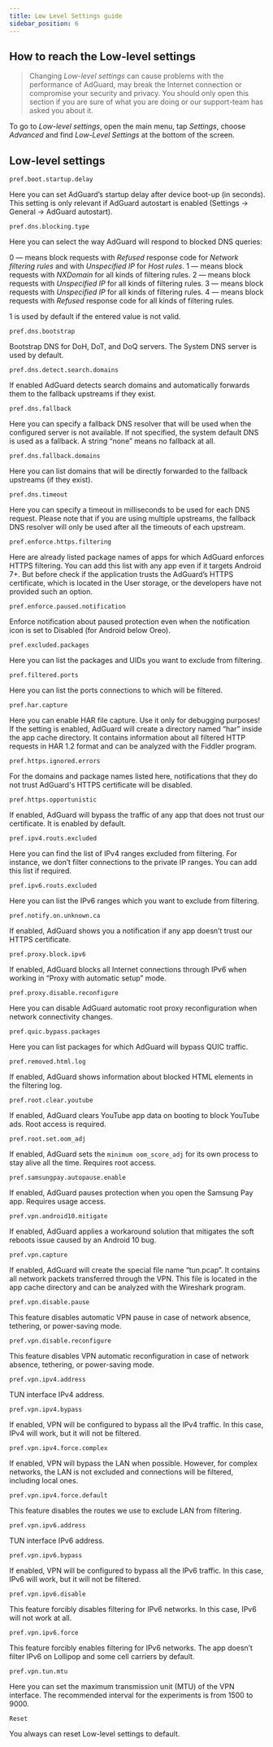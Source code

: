 ```yaml
---
title: Low Level Settings guide
sidebar_position: 6
---
```


## How to reach the Low-level settings

> Changing *Low-level settings* can cause problems with the performance of AdGuard, may break the Internet connection or compromise your security and privacy. You should only open this section if you are sure of what you are doing or our support-team has asked you about it.

To go to *Low-level settings*, open the main menu, tap *Settings*, choose *Advanced* and find *Low-Level Settings* at the bottom of the screen.

## Low-level settings

`pref.boot.startup.delay`

Here you can set AdGuard’s startup delay after device boot-up (in seconds). This setting is only relevant if AdGuard autostart is enabled (Settings → General → AdGuard autostart).

`pref.dns.blocking.type`

Here you can select the way AdGuard will respond to blocked DNS queries:

0 — means block requests with *Refused* response code for *Network filtering rules* and with *Unspecified IP* for *Host rules*.
1 — means block requests with *NXDomain* for all kinds of filtering rules.
2 — means block requests with *Unspecified IP* for all kinds of filtering rules.
3 — means block requests with *Unspecified IP* for all kinds of filtering rules.
4 — means block requests with *Refused* response code for all kinds of filtering rules.

1 is used by default if the entered value is not valid.

`pref.dns.bootstrap`

Bootstrap DNS for DoH, DoT, and DoQ servers. The System DNS server is used by default.

`pref.dns.detect.search.domains`

If enabled AdGuard detects search domains and automatically forwards them to the fallback upstreams if they exist.

`pref.dns.fallback`

Here you can specify a fallback DNS resolver that will be used when the configured server is not available. If not specified, the system default DNS is used as a fallback. A string “none” means no fallback at all.


`pref.dns.fallback.domains`

Here you can list domains that will be directly forwarded to the fallback upstreams (if they exist).

`pref.dns.timeout`

Here you can specify a timeout in milliseconds to be used for each DNS request. Please note that if you are using multiple upstreams, the fallback DNS resolver will only be used after all the timeouts of each upstream.

`pref.enforce.https.filtering`

Here are already listed package names of apps for which AdGuard enforces HTTPS filtering. You can add this list with any app even if it targets Android 7+. But before check if the application trusts the AdGuard’s HTTPS certificate, which is located in the User storage, or the developers have not provided such an option.

`pref.enforce.paused.notification`

Enforce notification about paused protection even when the notification icon is set to Disabled (for Android below Oreo).

`pref.excluded.packages`

Here you can list the packages and UIDs you want to exclude from filtering.

`pref.filtered.ports`

Here you can list the ports connections to which will be filtered.

`pref.har.capture`

Here you can enable HAR file capture. Use it only for debugging purposes! If the setting is enabled, AdGuard will create a directory named “har” inside the app cache directory. It contains information about all filtered HTTP requests in HAR 1.2 format and can be analyzed with the Fiddler program.

`pref.https.ignored.errors`

For the domains and package names listed here, notifications that they do not trust AdGuard's HTTPS certificate will be disabled.

`pref.https.opportunistic`

If enabled, AdGuard will bypass the traffic of any app that does not trust our certificate. It is enabled by default.

`pref.ipv4.routs.excluded`

Here you can find the list of IPv4 ranges excluded from filtering. For instance, we don’t filter connections to the private IP ranges. You can add this list if required.

`pref.ipv6.routs.excluded`

Here you can list the IPv6 ranges which you want to exclude from filtering.

`pref.notify.on.unknown.ca`

If enabled, AdGuard shows you a notification if any app doesn’t trust our HTTPS certificate.

`pref.proxy.block.ipv6`

If enabled, AdGuard blocks all Internet connections through IPv6 when working in “Proxy with automatic setup” mode.

`pref.proxy.disable.reconfigure`

Here you can disable AdGuard automatic root proxy reconfiguration when network connectivity changes.

`pref.quic.bypass.packages`

Here you can list packages for which AdGuard will bypass QUIC traffic.

`pref.removed.html.log`

If enabled, AdGuard shows information about blocked HTML elements in the filtering log.

`pref.root.clear.youtube`

If enabled, AdGuard clears YouTube app data on booting to block YouTube ads. Root access is required.

`pref.root.set.oom_adj`

If enabled, AdGuard sets the `minimum oom_score_adj` for its own process to stay alive all the time. Requires root access.

`pref.samsungpay.autopause.enable`

If enabled, AdGuard pauses protection when you open the Samsung Pay app. Requires usage access.

`pref.vpn.android10.mitigate`

If enabled, AdGuard applies a workaround solution that mitigates the soft reboots issue caused by an Android 10 bug.

`pref.vpn.capture`

If enabled, AdGuard will create the special file name “tun.pcap”. It contains all network packets transferred through the VPN. This file is located in the app cache directory and can be analyzed with the Wireshark program.

`pref.vpn.disable.pause`

This feature disables automatic VPN pause in case of network absence, tethering, or power-saving mode.

`pref.vpn.disable.reconfigure`

This feature disables VPN automatic reconfiguration in case of network absence, tethering, or power-saving mode.

`pref.vpn.ipv4.address`

TUN interface IPv4 address.

`pref.vpn.ipv4.bypass`

If enabled, VPN will be configured to bypass all the IPv4 traffic. In this case, IPv4 will work, but it will not be filtered.

`pref.vpn.ipv4.force.complex`

If enabled, VPN will bypass the LAN when possible. However, for complex networks, the LAN is not excluded and connections will be filtered, including local ones.

`pref.vpn.ipv4.force.default`

This feature disables the routes we use to exclude LAN from filtering.

`pref.vpn.ipv6.address`

TUN interface IPv6 address.

`pref.vpn.ipv6.bypass`

If enabled, VPN will be configured to bypass all the IPv6 traffic. In this case, IPv6 will work, but it will not be filtered.

`pref.vpn.ipv6.disable`

This feature forcibly disables filtering for IPv6 networks. In this case, IPv6 will not work at all.

`pref.vpn.ipv6.force`

This feature forcibly enables filtering for IPv6 networks. The app doesn’t filter IPv6 on Lollipop and some cell carriers by default.

`pref.vpn.tun.mtu`

Here you can set the maximum transmission unit (MTU) of the VPN interface. The recommended interval for the experiments is from 1500 to 9000.

`Reset`

You always can reset Low-level settings to default.
